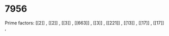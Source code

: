 # 7956

Prime factors: [[2]] , [[2]] , [[3]] , [[663]] , [[3]] , [[221]] , [[13]] , [[17]] , [[17]] , 